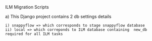ILM Migration Scripts 

a) This Django project contains 2 db settings details 

    i) snappyflow => which corresponds to stage snappyflow database
    ii) local => which correponds to ILM database containing  new_db required for all ILM tasks 